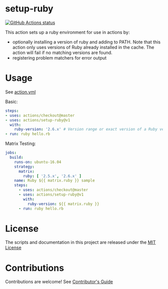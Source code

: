 # setup-ruby

<p align="left">
  <a href="https://github.com/actions/setup-ruby"><img alt="GitHub Actions status" src="https://github.com/actions/setup-ruby/workflows/Main%20workflow/badge.svg"></a>
</p>

This action sets up a ruby environment for use in actions by:

- optionally installing a version of ruby and adding to PATH. Note that this action only uses versions of Ruby already installed in the cache. The action will fail if no matching versions are found.
- registering problem matchers for error output

# Usage

See [action.yml](action.yml)

Basic:
```yaml
steps:
- uses: actions/checkout@master
- uses: actions/setup-ruby@v1
  with:
    ruby-version: '2.6.x' # Version range or exact version of a Ruby version to use, using semvers version range syntax.
- run: ruby hello.rb
```

Matrix Testing:
```yaml
jobs:
  build:
    runs-on: ubuntu-16.04
    strategy:
      matrix:
        ruby: [ '2.5.x', '2.6.x' ]
    name: Ruby ${{ matrix.ruby }} sample
    steps:
      - uses: actions/checkout@master
      - uses: actions/setup-ruby@v1
        with:
          ruby-version: ${{ matrix.ruby }}
      - run: ruby hello.rb
```

# License

The scripts and documentation in this project are released under the [MIT License](LICENSE)

# Contributions

Contributions are welcome!  See [Contributor's Guide](docs/contributors.md)
